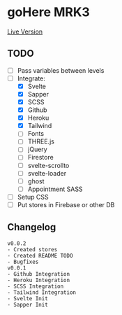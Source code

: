 # goHere MRK3
[Live Version](https://ghv3.herokuapp.com)
## TODO
- [ ] Pass variables between levels
- [ ] Integrate:
   - [x] Svelte
   - [x] Sapper
   - [x] SCSS
   - [x] Github
   - [x] Heroku
   - [x] Tailwind
   - [ ] Fonts
   - [ ] THREE.js
   - [ ] jQuery
   - [ ] Firestore
   - [ ] svelte-scrollto
   - [ ] svelte-loader
   - [ ] ghost
   - [ ] Appointment SASS
- [ ] Setup CSS
- [ ] Put stores in Firebase or other DB
## Changelog
```
v0.0.2
- Created stores
- Created README TODO
- Bugfixes
v0.0.1
- Github Integration
- Heroku Integration
- SCSS Integration
- Tailwind Integration
- Svelte Init
- Sapper Init
```